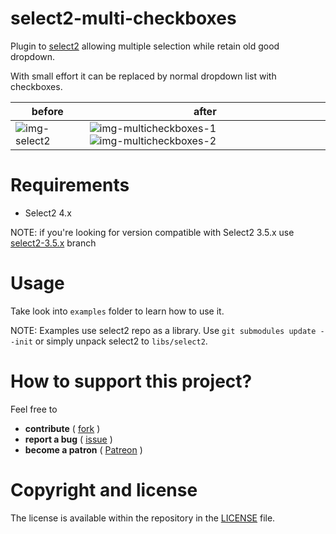 # select2-multi-checkboxes
Plugin to [select2][select2-repo] allowing multiple selection while retain old good dropdown.

With small effort it can be replaced by normal dropdown list with checkboxes.


| before         | after                                            |
|----------------|--------------------------------------------------|
| ![img-select2] | ![img-multicheckboxes-1]![img-multicheckboxes-2] |

# Requirements
* Select2 4.x

NOTE: if you're looking for version compatible with Select2 3.5.x use [select2-3.5.x] branch

# Usage
Take look into `examples` folder to learn how to use it.

NOTE: Examples use select2 repo as a library. Use `git submodules update --init` or simply unpack select2 to `libs/select2`.

# How to support this project?
Feel free to
* **contribute** ( [fork][fork] )
* **report a bug** ( [issue][issues] )
* **become a patron** ( [Patreon][lolvl-patreon] )

# Copyright and license
The license is available within the repository in the [LICENSE][license] file.

[select2-repo]: https://github.com/select2/select2
[issues]: https://github.com/wasikuss/select2-multi-checkboxes/issues
[fork]: https://github.com/wasikuss/select2-multi-checkboxes/fork
[license]: https://github.com/wasikuss/select2-multi-checkboxes/blob/amd/LICENSE
[select2-3.5.x]: https://github.com/wasikuss/select2-multi-checkboxes/tree/select2-3.5.x
[lolvl-patreon]: https://www.patreon.com/lolvl

[img-select2]: https://cloud.githubusercontent.com/assets/9192409/20893500/4e4a8d4c-bb12-11e6-9c46-1b90f70aaca8.png
[img-multicheckboxes-1]: https://cloud.githubusercontent.com/assets/9192409/20894631/83940e7a-bb16-11e6-8be6-19ddd5ce355f.png
[img-multicheckboxes-2]: https://cloud.githubusercontent.com/assets/9192409/20894652/9bbbcc90-bb16-11e6-8b9d-424760e2de36.png